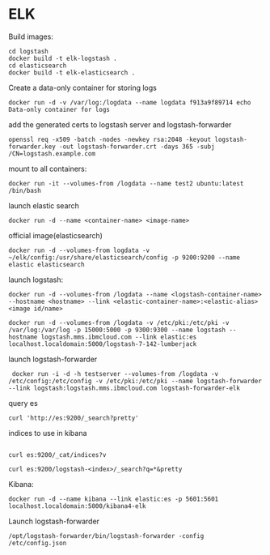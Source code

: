 # ELK

Build images:
```
cd logstash
docker build -t elk-logstash .
cd elasticsearch
docker build -t elk-elasticsearch .
```

Create a data-only container for storing logs
```
docker run -d -v /var/log:/logdata --name logdata f913a9f89714 echo Data-only container for logs
```

add the generated certs to logstash server and logstash-forwarder
```
openssl req -x509 -batch -nodes -newkey rsa:2048 -keyout logstash-forwarder.key -out logstash-forwarder.crt -days 365 -subj /CN=logstash.example.com
```

mount to all containers:
```
docker run -it --volumes-from /logdata --name test2 ubuntu:latest /bin/bash
```

launch elastic search
```
docker run -d --name <container-name> <image-name>
```
official image(elasticsearch)
```
docker run -d --volumes-from logdata -v ~/elk/config:/usr/share/elasticsearch/config -p 9200:9200 --name elastic elasticsearch
```

launch logstash:

```
docker run -d --volumes-from /logdata --name <logstash-container-name> --hostname <hostname> --link <elastic-container-name>:<elastic-alias> <image id/name>
```

```
docker run -d --volumes-from /logdata -v /etc/pki:/etc/pki -v /var/log:/var/log -p 15000:5000 -p 9300:9300 --name logstash --hostname logstash.mms.ibmcloud.com --link elastic:es localhost.localdomain:5000/logstash-7-142-lumberjack
```

launch logstash-forwarder
```
 docker run -i -d -h testserver --volumes-from /logdata -v /etc/config:/etc/config -v /etc/pki:/etc/pki --name logstash-forwarder --link logstash:logstash.mms.ibmcloud.com logstash-forwarder-elk
```

query es
```
curl 'http://es:9200/_search?pretty'
```
indices to use in kibana
```

curl es:9200/_cat/indices?v
```

```
curl es:9200/logstash-<index>/_search?q=*&pretty
```

Kibana:
```
docker run -d --name kibana --link elastic:es -p 5601:5601 localhost.localdomain:5000/kibana4-elk
```

Launch logstash-forwarder
```
/opt/logstash-forwarder/bin/logstash-forwarder -config /etc/config.json
```
